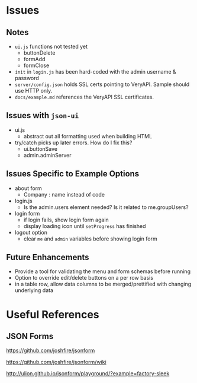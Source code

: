 # Issues

## Notes

- `ui.js` functions not tested yet
	- buttonDelete
	- formAdd
	- formClose
- `init` in `login.js` has been hard-coded with the admin username & password
- `server/config.json` holds SSL certs pointing to VeryAPI. Sample should use HTTP only.
- `docs/example.md` references the VeryAPI SSL certificates.

## Issues with `json-ui`

- ui.js
	- abstract out all formatting used when building HTML
- try/catch picks up later errors. How do I fix this?
	- ui.buttonSave 
	- admin.adminServer

## Issues Specific to Example Options

- about form
	- Company : name instead of code
- login.js
	- Is the admin.users element needed? Is it related to me.groupUsers?
- login form
	- if login fails, show login form again
	- display loading icon until `setProgress` has finished
- logout option
	- clear `me` and `admin` variables before showing login form

## Future Enhancements

- Provide a tool for validating the menu and form schemas before running
- Option to override edit/delete buttons on a per row basis
- in a table row, allow data columns to be merged/prettified with changing underlying data

# Useful References

## JSON Forms

https://github.com/joshfire/jsonform

https://github.com/joshfire/jsonform/wiki

http://ulion.github.io/jsonform/playground/?example=factory-sleek
